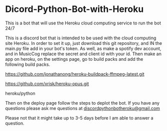 # Dicord-Python-Bot-with-Heroku
This is a bot that will use the Heroku cloud computing service to run the bot 24/7

This is a discord bot that is intended to be used with the cloud computing site Heroku.
In order to set it up, just download this git repository, and IN the main.py file add in your bot's token.
As well, as make a spotify dev account, and in MusicCog replace the secret and client id with your id.
Then make an app on heroku, on the settings page, go to build packs and add the following build packs.


https://github.com/jonathanong/heroku-buildpack-ffmpeg-latest.git



https://github.com/xrisk/heroku-opus.git


heroku/python


Then on the deploy page follow the steps to deplot the bot. If you have any questions please ask me questions at
discordpythonbotheroku@gmail.com



Please not that it might take up to 3-5 days before I am able to answer a question.

